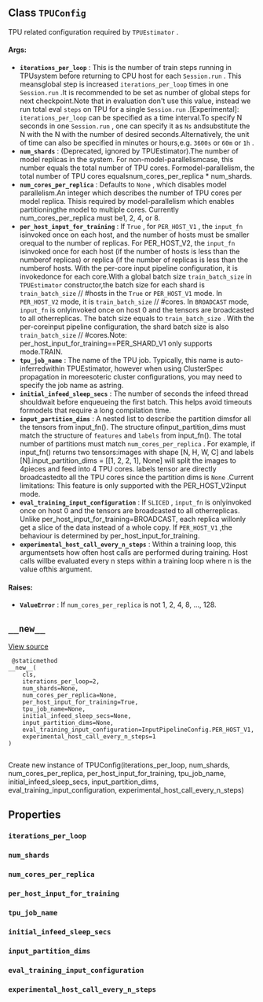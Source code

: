 

## Class  `TPUConfig` 
TPU related configuration required by  `TPUEstimator` .

#### Args:
- **`iterations_per_loop`** : This is the number of train steps running in TPUsystem before returning to CPU host for each  `Session.run` . This meansglobal step is increased  `iterations_per_loop`  times in one  `Session.run` .It is recommended to be set as number of global steps for next checkpoint.Note that in evaluation don't use this value, instead we run total eval `steps`  on TPU for a single  `Session.run` .[Experimental]:  `iterations_per_loop`  can be specified as a time interval.To specify N seconds in one  `Session.run` , one can specify it as  `Ns`  andsubstitute the N with the N with the number of desired seconds.Alternatively, the unit of time can also be specified in minutes or hours,e.g.  `3600s`  or  `60m`  or  `1h` .
- **`num_shards`** : (Deprecated, ignored by TPUEstimator).The number of model replicas in the system. For non-model-parallelismcase, this number equals the total number of TPU cores. Formodel-parallelism, the total number of TPU cores equalsnum_cores_per_replica * num_shards.
- **`num_cores_per_replica`** : Defaults to  `None` , which disables model parallelism.An integer which describes the number of TPU cores per model replica. Thisis required by model-parallelism which enables partitioningthe model to multiple cores. Currently num_cores_per_replica must be1, 2, 4, or 8.
- **`per_host_input_for_training`** : If  `True` , for  `PER_HOST_V1` , the  `input_fn`  isinvoked once on each host, and the number of hosts must be smaller orequal to the number of replicas. For PER_HOST_V2, the  `input_fn`  isinvoked once for each host (if the number of hosts is less than the numberof replicas) or replica (if the number of replicas is less than the numberof hosts. With the per-core input pipeline configuration, it is invokedonce for each core.With a global batch size  `train_batch_size`  in  `TPUEstimator`  constructor,the batch size for each shard is  `train_batch_size`  // #hosts in the `True`  or  `PER_HOST_V1`  mode. In  `PER_HOST_V2`  mode, it is `train_batch_size`  // #cores. In  `BROADCAST`  mode,  `input_fn`  is onlyinvoked once on host 0 and the tensors are broadcasted to all otherreplicas. The batch size equals to  `train_batch_size` . With the per-coreinput pipeline configuration, the shard batch size is also `train_batch_size`  // #cores.Note: per_host_input_for_training==PER_SHARD_V1 only supports mode.TRAIN.
- **`tpu_job_name`** : The name of the TPU job. Typically, this name is auto-inferredwithin TPUEstimator, however when using ClusterSpec propagation in moreesoteric cluster configurations, you may need to specify the job name as astring.
- **`initial_infeed_sleep_secs`** : The number of seconds the infeed thread shouldwait before enqueueing the first batch. This helps avoid timeouts formodels that require a long compilation time.
- **`input_partition_dims`** : A nested list to describe the partition dimsfor all the tensors from input_fn(). The structure ofinput_partition_dims must match the structure of  `features`  and `labels`  from input_fn(). The total number of partitions must match `num_cores_per_replica` . For example, if input_fn() returns two tensors:images with shape [N, H, W, C] and labels [N].input_partition_dims = [[1, 2, 2, 1], None] will split the images to 4pieces and feed into 4 TPU cores. labels tensor are directly broadcastedto all the TPU cores since the partition dims is  `None` .Current limitations: This feature is only supported with the PER_HOST_V2input mode.
- **`eval_training_input_configuration`** : If  `SLICED` ,  `input_fn`  is onlyinvoked once on host 0 and the tensors are broadcasted to all otherreplicas. Unlike per_host_input_for_training=BROADCAST, each replica willonly get a slice of the data instead of a whole copy. If  `PER_HOST_V1` ,the behaviour is determined by per_host_input_for_training.
- **`experimental_host_call_every_n_steps`** : Within a training loop, this argumentsets how often host calls are performed during training. Host calls willbe evaluated every n steps within a training loop where n is the value ofthis argument.


#### Raises:
- **`ValueError`** : If  `num_cores_per_replica`  is not 1, 2, 4, 8, ..., 128.


##  `__new__` 
[View source](https://github.com/tensorflow/estimator/tree/master/tensorflow_estimator/python/estimator/tpu/tpu_config.py)

```
 @staticmethod
__new__(
    cls,
    iterations_per_loop=2,
    num_shards=None,
    num_cores_per_replica=None,
    per_host_input_for_training=True,
    tpu_job_name=None,
    initial_infeed_sleep_secs=None,
    input_partition_dims=None,
    eval_training_input_configuration=InputPipelineConfig.PER_HOST_V1,
    experimental_host_call_every_n_steps=1
)
 
```

Create new instance of TPUConfig(iterations_per_loop, num_shards, num_cores_per_replica, per_host_input_for_training, tpu_job_name, initial_infeed_sleep_secs, input_partition_dims, eval_training_input_configuration, experimental_host_call_every_n_steps)

## Properties


###  `iterations_per_loop` 


###  `num_shards` 


###  `num_cores_per_replica` 


###  `per_host_input_for_training` 


###  `tpu_job_name` 


###  `initial_infeed_sleep_secs` 


###  `input_partition_dims` 


###  `eval_training_input_configuration` 


###  `experimental_host_call_every_n_steps` 
